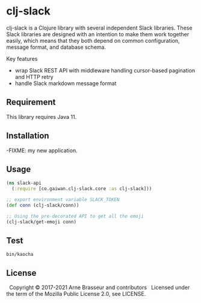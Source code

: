 # clj-slack

clj-slack is a Clojure library with several independent Slack libraries. These Slack libraries are designed with an intention to make them work together easily, which means that they both depend on common configuration, message format, and database schema.

Key features

- wrap Slack REST API with middleware handling cursor-based pagination and HTTP retry
- handle Slack markdown message format

## Requirement
This library requires Java 11.

## Installation

-FIXME: my new application.

## Usage

```clojure
(ns slack-api
  (:require [co.gaiwan.clj-slack.core :as clj-slack]))

;; export environment variable SLACK_TOKEN
(def conn (clj-slack/conn))

;; Using the pre-decorated API to get all the emoji
(clj-slack/get-emoji conn)
```

## Test
```
bin/kaocha
```

<!-- license-mpl -->
## License
&nbsp;
Copyright &copy; 2017-2021 Arne Brasseur and contributors
&nbsp;
Licensed under the term of the Mozilla Public License 2.0, see LICENSE.
<!-- /license-epl -->
